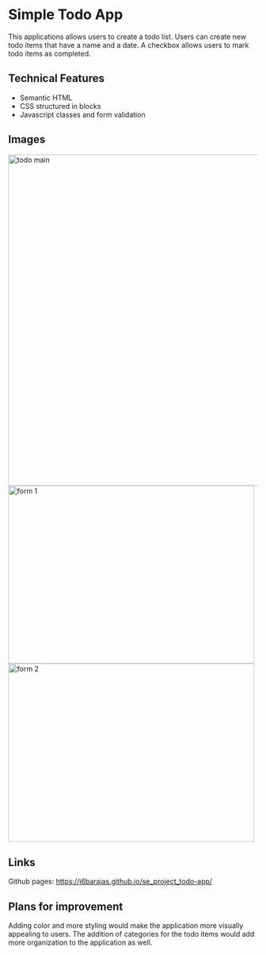 # Simple Todo App

This applications allows users to create a todo list. Users can create new todo items that have a name and a date. A checkbox allows users to mark todo items as completed.

## Technical Features

- Semantic HTML
- CSS structured in blocks
- Javascript classes and form validation

## Images

<img width="1361" height="667" alt="todo main" src="https://github.com/user-attachments/assets/74fd5b83-cd11-4759-86a1-6d4a2fa015ad" />

<img width="497" height="358" alt="form 1" src="https://github.com/user-attachments/assets/f48bad2f-0e26-4ab4-b2ef-03d4a752235a" />

<img width="497" height="359" alt="form 2" src="https://github.com/user-attachments/assets/d5708ec3-99b6-4ebd-a09e-7974489685f0" />

## Links

Github pages: https://j6barajas.github.io/se_project_todo-app/

## Plans for improvement

Adding color and more styling would make the application more visually appealing to users. The addition of categories for the todo items would add more organization to the application as well.
